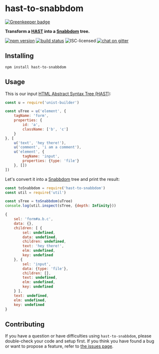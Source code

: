 # hast-to-snabbdom

[![Greenkeeper badge](https://badges.greenkeeper.io/derhuerst/hast-to-snabbdom.svg)](https://greenkeeper.io/)

**Transform a [HAST](https://github.com/syntax-tree/hast/blob/master/readme.md) into a [Snabbdom](https://github.com/snabbdom/snabbdom#snabbdom) tree.**

[![npm version](https://img.shields.io/npm/v/hast-to-snabbdom.svg)](https://www.npmjs.com/package/hast-to-snabbdom)
[![build status](https://api.travis-ci.org/derhuerst/hast-to-snabbdom.svg?branch=master)](https://travis-ci.org/derhuerst/hast-to-snabbdom)
![ISC-licensed](https://img.shields.io/github/license/derhuerst/hast-to-snabbdom.svg)
[![chat on gitter](https://badges.gitter.im/derhuerst.svg)](https://gitter.im/derhuerst)


## Installing

```shell
npm install hast-to-snabbdom
```


## Usage

This is our input [HTML Abstract Syntax Tree (HAST)](https://github.com/syntax-tree/hast/blob/master/readme.md):

```js
const u = require('unist-builder')

const uTree = u('element', {
	tagName: 'form',
	properties: {
		id: 'a',
		className: ['b', 'c']
	}
}, [
	u('text', 'hey there!'),
	u('comment', 'i am a comment'),
	u('element', {
		tagName: 'input',
		properties: {type: 'file'}
	}, [])
])
```

Let's convert it into a [Snabbdom](https://github.com/snabbdom/snabbdom#snabbdom) tree and print the result:

```js
const toSnabbdom = require('hast-to-snabbdom')
const util = require('util')

const sTree = toSnabbdom(uTree)
console.log(util.inspect(sTree, {depth: Infinity}))
```

```js
{
	sel: 'form#a.b.c',
	data: {},
	children: [ {
		sel: undefined,
		data: undefined,
		children: undefined,
		text: 'hey there!',
		elm: undefined,
		key: undefined
	}, {
		sel: 'input',
		data: {type: 'file'},
		children: [],
		text: undefined,
		elm: undefined,
		key: undefined
	} ],
	text: undefined,
	elm: undefined,
	key: undefined
}
```


## Contributing

If you have a question or have difficulties using `hast-to-snabbdom`, please double-check your code and setup first. If you think you have found a bug or want to propose a feature, refer to [the issues page](https://github.com/derhuerst/hast-to-snabbdom/issues).
